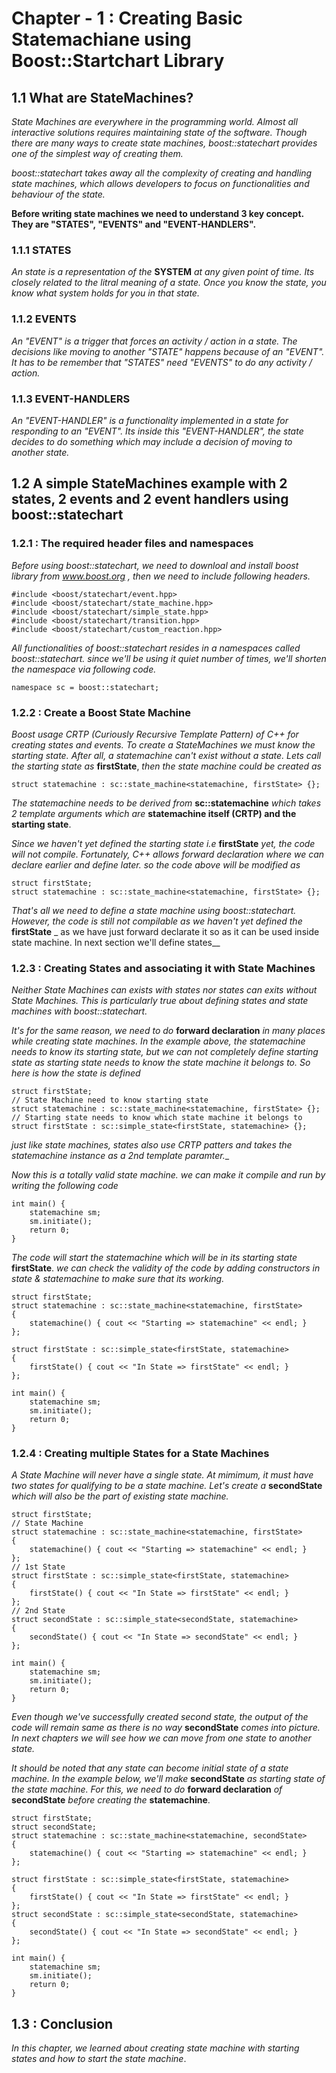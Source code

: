 # Chapter - 1 : Creating Basic Statemachiane using Boost::Startchart Library

## 1.1  What are StateMachines?

_State Machines are everywhere in the programming world. Almost all interactive solutions requires maintaining state of the software. Though there are many ways to create state machines, boost::statechart provides one of the simplest way of creating them._

_boost::statechart takes away all the complexity of creating and handling state machines, which allows developers to focus on functionalities and behaviour of the state._

__Before writing state machines we need to understand 3 key concept. They are "STATES", "EVENTS" and "EVENT-HANDLERS".__

### 1.1.1  STATES

_An state is a representation of the_ __SYSTEM__ _at any given point of time. Its closely related to the litral meaning of a state. Once you know the state, you know what system holds for you in that state._

### 1.1.2  EVENTS

_An "EVENT" is a trigger that forces an activity / action in a state. The decisions like moving to another "STATE" happens because of an "EVENT". It has to be remember that "STATES" need "EVENTS" to do any activity / action._

### 1.1.3 EVENT-HANDLERS

_An "EVENT-HANDLER" is a functionality implemented in a state for responding to an "EVENT". Its inside this "EVENT-HANDLER", the state decides to do something which may include a decision of moving to another state._

## 1.2 A simple StateMachines example with 2 states, 2 events and 2 event handlers using boost::statechart

### 1.2.1 : The required header files and namespaces

_Before using boost::statechart, we need to downloal and install boost library from www.boost.org , then we need to include following headers._
```
#include <boost/statechart/event.hpp>
#include <boost/statechart/state_machine.hpp>
#include <boost/statechart/simple_state.hpp>
#include <boost/statechart/transition.hpp>
#include <boost/statechart/custom_reaction.hpp>

```
_All functionalities of boost::statechart resides in a namespaces called boost::statechart. since we'll be using it quiet number of times, we'll shorten the namespace via following code._

```
namespace sc = boost::statechart;

```
### 1.2.2 : Create a Boost State Machine

_Boost usage CRTP (Curiously Recursive Template Pattern) of C++ for creating states and events. To create a StateMachines we must know the starting state. After all, a statemachine can't exist without a state._
_Lets call the starting state as_ __firstState__, _then the state machine could be created as_

```
struct statemachine : sc::state_machine<statemachine, firstState> {};
```
_The statemachine needs to be derived from_ __sc::statemachine__ _which takes 2 template arguments which are_ __statemachine itself (CRTP) and the starting state__.

_Since we haven't yet defined the starting state i.e_ __firstState__ _yet, the code will not compile. Fortunately, C++ allows forward declaration where we can declare earlier and define later. so the code above will be modified as_
```
struct firstState;
struct statemachine : sc::state_machine<statemachine, firstState> {};
```
_That's all we need to define a state machine using boost::statechart. However, the code is still not compilable as we haven't yet defined the_ __firstState__ _ as we have just forward declarate it so as it can be used inside state machine. In next section we'll define states__

### 1.2.3 : Creating States and associating it with State Machines

_Neither State Machines can exists with states nor states can exits without State Machines. This is particularly true about defining states and state machines with boost::statechart._

_It's for the same reason, we need to do_ __forward declaration__ _in many places while creating state machines. In the example above, the statemachine needs to know its starting state, but we can not completely define starting state as starting state needs to know the state machine it belongs to. So here is how the state is defined_
```
struct firstState;
// State Machine need to know starting state
struct statemachine : sc::state_machine<statemachine, firstState> {};
// Starting state needs to know which state machine it belongs to
struct firstState : sc::simple_state<firstState, statemachine> {};

```
_just like state machines, states also use CRTP patters and takes the statemachine instance as a 2nd template paramter.__

_Now this is a totally valid state machine. we can make it compile and run by writing the following code_
```
int main() {
	statemachine sm;
	sm.initiate();
	return 0;
}

```
_The code will start the statemachine which will be in its starting state_ __firstState__. _we can check the validity of the code by adding constructors in state & statemachine to make sure that its working._

```
struct firstState;
struct statemachine : sc::state_machine<statemachine, firstState>
{
	statemachine() { cout << "Starting => statemachine" << endl; }
};

struct firstState : sc::simple_state<firstState, statemachine>
{
	firstState() { cout << "In State => firstState" << endl; }
};

int main() {
	statemachine sm;
	sm.initiate();
	return 0;
}

```
### 1.2.4 : Creating multiple States for a State Machines

_A State Machine will never have a single state. At mimimum, it must have two states for qualifying to be a state machine. Let's create a_ __secondState__ _which will also be the part of existing state machine._

```
struct firstState;
// State Machine
struct statemachine : sc::state_machine<statemachine, firstState>
{
	statemachine() { cout << "Starting => statemachine" << endl; }
};
// 1st State
struct firstState : sc::simple_state<firstState, statemachine>
{
	firstState() { cout << "In State => firstState" << endl; }
};
// 2nd State
struct secondState : sc::simple_state<secondState, statemachine>
{
	secondState() { cout << "In State => secondState" << endl; }
};

int main() {
	statemachine sm;
	sm.initiate();
	return 0;
}
```
_Even though we've successfully created second state, the output of the code will remain same as there is no way_ __secondState__ _comes into picture. In next chapters we will see how we can move from one state to another state._

_It should be noted that any state can become initial state of a state machine. In the example below, we'll make_ __secondState__ _as starting state of the state machine. For this, we need to do_ __forward declaration__ _of_ __secondState__ _before creating the_ __statemachine__.

```
struct firstState;
struct secondState;
struct statemachine : sc::state_machine<statemachine, secondState>
{
	statemachine() { cout << "Starting => statemachine" << endl; }
};

struct firstState : sc::simple_state<firstState, statemachine>
{
	firstState() { cout << "In State => firstState" << endl; }
};
struct secondState : sc::simple_state<secondState, statemachine>
{
	secondState() { cout << "In State => secondState" << endl; }
};

int main() {
	statemachine sm;
	sm.initiate();
	return 0;
}

```

## 1.3 : Conclusion

_In this chapter, we learned about creating state machine with starting states and how to start the state machine_.

